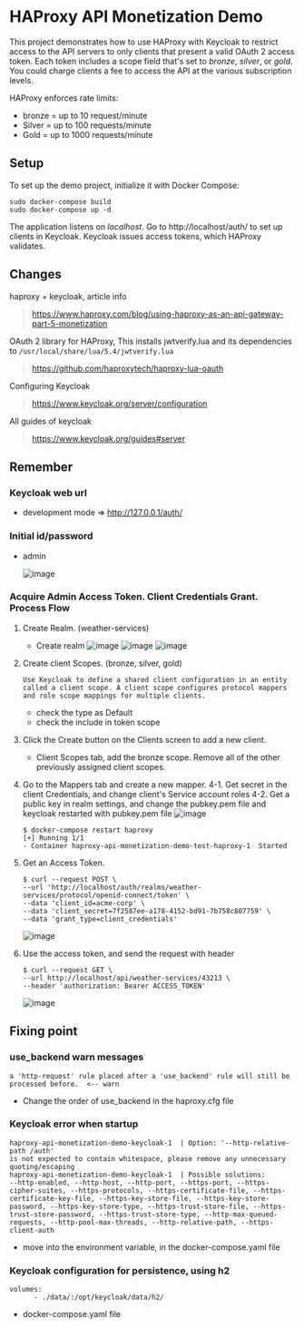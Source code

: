# HAProxy API Monetization Demo

This project demonstrates how to use HAProxy with Keycloak to restrict access to the 
API servers to only clients that present a valid OAuth 2 access token. Each token
includes a scope field that's set to *bronze*, *silver*, or *gold*. You could charge
clients a fee to access the API at the various subscription levels.

HAProxy enforces rate limits:

- bronze = up to 10 request/minute
- Silver = up to 100 requests/minute
- Gold = up to 1000 requests/minute

Setup
-----

To set up the demo project, initialize it with Docker Compose:

```
sudo docker-compose build
sudo docker-compose up -d
```

The application listens on *localhost*. Go to http://localhost/auth/ to set up clients in Keycloak. Keycloak issues access tokens, which HAProxy validates.


Changes
-----
haproxy + keycloak, article info  
> https://www.haproxy.com/blog/using-haproxy-as-an-api-gateway-part-5-monetization

OAuth 2 library for HAProxy, This installs jwtverify.lua and its dependencies to 
 `/usr/local/share/lua/5.4/jwtverify.lua`  
> https://github.com/haproxytech/haproxy-lua-oauth

Configuring Keycloak  
> https://www.keycloak.org/server/configuration  

All guides of keycloak
> https://www.keycloak.org/guides#server

## Remember
### Keycloak web url  
- development mode => http://127.0.0.1/auth/
### Initial id/password  
- admin

  ![image](https://github.com/pustinia/haproxy-api-monetization-demo-test/assets/17061046/ff607765-d308-4c40-b8b2-dea8277ed6cb)
    
### Acquire Admin Access Token. Client Credentials Grant. Process Flow
1. Create Realm. (weather-services)  
   - Create realm
     ![image](https://github.com/pustinia/haproxy-api-monetization-demo-test/assets/17061046/7df746e9-bf88-49a1-acf4-92b41ef3861b)
     ![image](https://github.com/pustinia/haproxy-api-monetization-demo-test/assets/17061046/7ae789a3-a162-4d02-ab47-ae7b5680c000)
     ![image](https://github.com/pustinia/haproxy-api-monetization-demo-test/assets/17061046/6b8caf30-1ec4-46a2-acda-fefdf23f08c2)


2. Create client Scopes. (bronze, silver, gold)
      ```
      Use Keycloak to define a shared client configuration in an entity called a client scope. A client scope configures protocol mappers and role scope mappings for multiple clients.
      ```
      - check the type as Default
      - check the include in token scope
3. Click the Create button on the Clients screen to add a new client.
      - Client Scopes tab, add the bronze scope. Remove all of the other previously assigned client scopes. 
4. Go to the Mappers tab and create a new mapper.
4-1. Get secret in the client Credentials, and change client's Service account roles
4-2. Get a public key in realm settings, and change the pubkey.pem file and keycloak restarted with pubkey.pem file
   ![image](https://github.com/pustinia/haproxy-api-monetization-demo-test/assets/17061046/a05ca89d-7260-4b0b-85dc-b67d4bb26874)
   ```
   $ docker-compose restart haproxy
   [+] Running 1/1
   - Container haproxy-api-monetization-demo-test-haproxy-1  Started  
   ```

6. Get an Access Token.
      ```
      $ curl --request POST \
      --url 'http://localhost/auth/realms/weather-services/protocol/openid-connect/token' \
      --data 'client_id=acme-corp' \
      --data 'client_secret=7f2587ee-a178-4152-bd91-7b758c807759' \
      --data 'grant_type=client_credentials'
      ```
      ![image](https://github.com/pustinia/haproxy-api-monetization-demo-test/assets/17061046/64b16fa4-53df-476c-9294-9844bf88688d)

7. Use the access token, and send the request with header
      ```
      $ curl --request GET \
      --url http://localhost/api/weather-services/43213 \
      --header 'authorization: Bearer ACCESS_TOKEN'
      ```
      ![image](https://github.com/pustinia/haproxy-api-monetization-demo-test/assets/17061046/dd92926b-a351-4380-aaf7-cad1112b808b)

## Fixing point
### use_backend warn messages
```
a 'http-request' rule placed after a 'use_backend' rule will still be processed before.  <-- warn
```
- Change the order of use_backend in the haproxy.cfg file

### Keycloak error when startup
```
haproxy-api-monetization-demo-keycloak-1  | Option: '--http-relative-path /auth' 
is not expected to contain whitespace, please remove any unnecessary quoting/escaping
haproxy-api-monetization-demo-keycloak-1  | Possible solutions: 
--http-enabled, --http-host, --http-port, --https-port, --https-cipher-suites, --https-protocols, --https-certificate-file, --https-certificate-key-file, --https-key-store-file, --https-key-store-password, --https-key-store-type, --https-trust-store-file, --https-trust-store-password, --https-trust-store-type, --http-max-queued-requests, --http-pool-max-threads, --http-relative-path, --https-client-auth
```
- move into the environment variable, in the docker-compose.yaml file

### Keycloak configuration for persistence, using h2
```
volumes:
      - ./data/:/opt/keycloak/data/h2/
```
- docker-compose.yaml file
